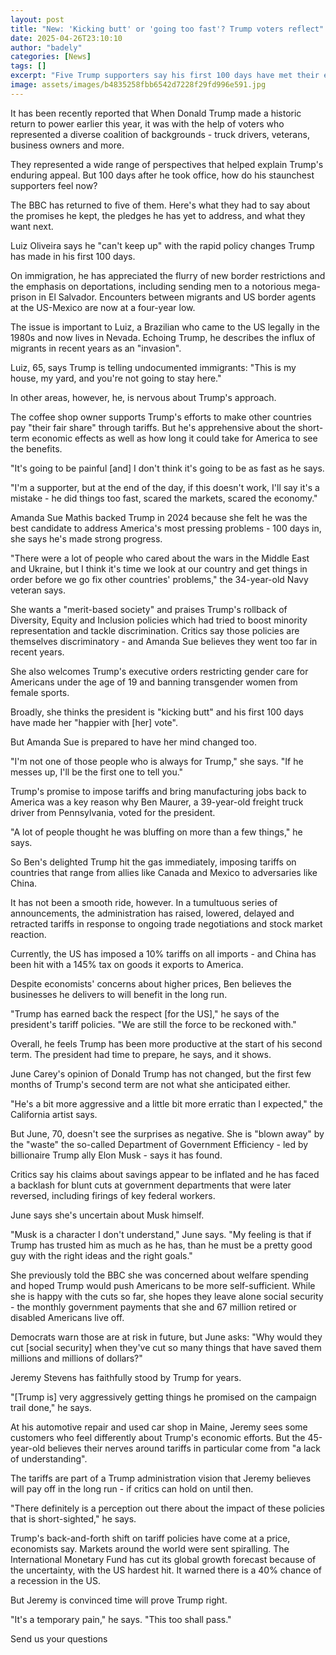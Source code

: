 ```yaml
---
layout: post
title: "New: 'Kicking butt' or 'going too fast'? Trump voters reflect"
date: 2025-04-26T23:10:10
author: "badely"
categories: [News]
tags: []
excerpt: "Five Trump supporters say his first 100 days have met their expectations - with a few surprises and some warning signs."
image: assets/images/b4835258fbb6542d7228f29fd996e591.jpg
---
```


It has been recently reported that When Donald Trump made a historic return to power earlier this year, it was with the help of voters who represented a diverse coalition of backgrounds - truck drivers, veterans, business owners and more.

They represented a wide range of perspectives that helped explain Trump's enduring appeal. But 100 days after he took office, how do his staunchest supporters feel now?

The BBC has returned to five of them. Here's what they had to say about the promises he kept, the pledges he has yet to address, and what they want next. 

Luiz Oliveira says he "can't keep up" with the rapid policy changes Trump has made in his first 100 days.

On immigration, he has appreciated the flurry of new border restrictions and the emphasis on deportations, including sending men to a notorious mega-prison in El Salvador. Encounters between migrants and US border agents at the US-Mexico are now at a four-year low.

The issue is important to Luiz, a Brazilian who came to the US legally in the 1980s and now lives in Nevada. Echoing Trump, he describes the influx of migrants in recent years as an "invasion".

Luiz, 65, says Trump is telling undocumented immigrants: "This is my house, my yard, and you're not going to stay here."

In other areas, however, he, is nervous about Trump's approach.

The coffee shop owner supports Trump's efforts to make other countries pay "their fair share" through tariffs. But he's apprehensive about the short-term economic effects as well as how long it could take for America to see the benefits. 

"It's going to be painful [and] I don't think it's going to be as fast as he says.

"I'm a supporter, but at the end of the day, if this doesn't work, I'll say it's a mistake - he did things too fast, scared the markets, scared the economy."

Amanda Sue Mathis backed Trump in 2024 because she felt he was the best candidate to address America's most pressing problems - 100 days in, she says he's made strong progress.    

"There were a lot of people who cared about the wars in the Middle East and Ukraine, but I think it's time we look at our country and get things in order before we go fix other countries' problems," the 34-year-old Navy veteran says.

She wants a "merit-based society" and praises Trump's rollback of Diversity, Equity and Inclusion policies which had tried to boost minority representation and tackle discrimination. Critics say those policies are themselves discriminatory - and Amanda Sue believes they went too far in recent years.  

She also welcomes Trump's executive orders restricting gender care for Americans under the age of 19 and banning transgender women from female sports.

Broadly, she thinks the president is "kicking butt" and his first 100 days have made her "happier with [her] vote". 

But Amanda Sue is prepared to have her mind changed too.

"I'm not one of those people who is always for Trump," she says. "If he messes up, I'll be the first one to tell you."

Trump's promise to impose tariffs and bring manufacturing jobs back to America was a key reason why Ben Maurer, a 39-year-old freight truck driver from Pennsylvania, voted for the president. 

"A lot of people thought he was bluffing on more than a few things," he says.

So Ben's delighted Trump hit the gas immediately, imposing tariffs on countries that range from allies like Canada and Mexico to adversaries like China. 

It has not been a smooth ride, however. In a tumultuous series of announcements, the administration has raised, lowered, delayed and retracted tariffs in response to ongoing trade negotiations and stock market reaction. 

Currently, the US has imposed a 10% tariffs on all imports - and China has been hit with a 145% tax on goods it exports to America. 

Despite economists' concerns about higher prices, Ben believes the businesses he delivers to will benefit in the long run.

"Trump has earned back the respect [for the US]," he says of the president's tariff policies. "We are still the force to be reckoned with."

Overall, he feels Trump has been more productive at the start of his second term. The president had time to prepare, he says, and it shows.

June Carey's opinion of Donald Trump has not changed, but the first few months of Trump's second term are not what she anticipated either.

"He's a bit more aggressive and a little bit more erratic than I expected," the California artist says.

But June, 70, doesn't see the surprises as negative. She is "blown away" by the "waste" the so-called Department of Government Efficiency - led by billionaire Trump ally Elon Musk - says it has found. 

Critics say his claims about savings appear to be inflated and he has faced a backlash for blunt cuts at government departments that were later reversed, including firings of key federal workers. 

June says she's uncertain about Musk himself.

"Musk is a character I don't understand," June says. "My feeling is that if Trump has trusted him as much as he has, than he must be a pretty good guy with the right ideas and the right goals."

She previously told the BBC she was concerned about welfare spending and hoped Trump would push Americans to be more self-sufficient. While she is happy with the cuts so far, she hopes they leave alone social security - the monthly government payments that she and 67 million retired or disabled Americans live off.

Democrats warn those are at risk in future, but June asks: "Why would they cut [social security] when they've cut so many things that have saved them millions and millions of dollars?"

Jeremy Stevens has faithfully stood by Trump for years.

"[Trump is] very aggressively getting things he promised on the campaign trail done," he says.

At his automotive repair and used car shop in Maine, Jeremy sees some customers who feel differently about Trump's economic efforts. But the 45-year-old believes their nerves around tariffs in particular come from "a lack of understanding".

The tariffs are part of a Trump administration vision that Jeremy believes will pay off in the long run - if critics can hold on until then.

"There definitely is a perception out there about the impact of these policies that is short-sighted," he says.

Trump's back-and-forth shift on tariff policies have come at a price, economists say. Markets around the world were sent spiralling. The International Monetary Fund has cut its global growth forecast because of the uncertainty, with the US hardest hit. It warned there is a 40% chance of a recession in the US. 

But Jeremy is convinced time will prove Trump right. 

"It's a temporary pain," he says. "This too shall pass."

Send us your questions


